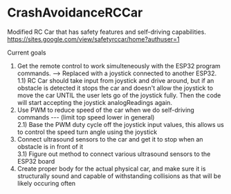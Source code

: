 # CrashAvoidanceRCCar
Modified RC Car that has safety features and self-driving capabilities.
https://sites.google.com/view/safetyrccar/home?authuser=1

Current goals 
  1) Get the remote control to work simulteneously with the ESP32 program commands. --> Replaced with a joystick connected to another ESP32. \
    1.1) RC Car should take input from joystick and drive around, but if an obstacle is detected it stops the car and doesn't allow the joystick to move the car UNTIL the user lets go of the joystick fully. Then the code will start accepting the joystick analogReadings again.
  2) Use PWM to reduce speed of the car when we do self-driving commands --- (limit top speed lower in general) \
     2.1) Base the PWM duty cycle off the joystick input values, this allows us to control the speed turn angle using the joystick
  3) Connect ultrasound sensors to the car and get it to stop when an obstacle is in front of it \
     3.1) Figure out method to connect various ultrasound sensors to the ESP32 board
  4) Create proper body for the actual physical car, and make sure it is structurally sound and capable of withstanding collisions as that will be likely occuring often

